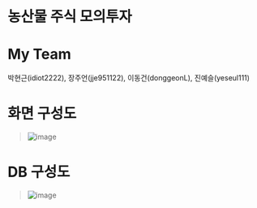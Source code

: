# 농산물 주식 모의투자

<h1> My Team </h1>
<p> 박현근(idiot2222), 장주언(jje951122), 이동건(donggeonL), 진예슬(yeseul111) </p>

<h1> 화면 구성도</h1> 

> ![image](https://user-images.githubusercontent.com/87507644/135511424-38867834-e55c-440b-bc60-715b711943f2.png)

<h1> DB 구성도 </h1>

> ![image](https://user-images.githubusercontent.com/87507644/135515522-38ea8e92-21ec-4bc8-9e45-0dc808df42f2.png)
